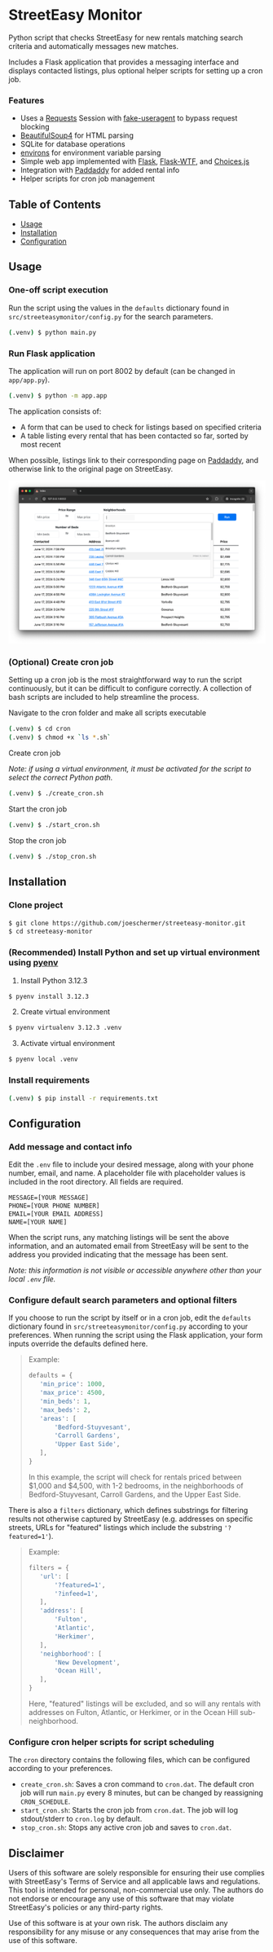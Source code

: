 # StreetEasy Monitor
Python script that checks StreetEasy for new rentals matching search criteria and automatically messages new matches.

Includes a Flask application that provides a messaging interface and displays contacted listings, plus optional helper scripts for setting up a cron job.

### Features
- Uses a [Requests](https://pypi.org/project/requests/) Session with [fake-useragent](https://pypi.org/project/fake-useragent/) to bypass request blocking
- [BeautifulSoup4](https://pypi.org/project/beautifulsoup4/) for HTML parsing
- SQLite for database operations
- [environs](https://pypi.org/project/environs/) for environment variable parsing
- Simple web app implemented with [Flask](https://flask.palletsprojects.com/en/3.0.x/), [Flask-WTF](https://flask-wtf.readthedocs.io/en/1.2.x/), and [Choices.js](https://github.com/Choices-js/Choices)
- Integration with [Paddaddy](https://paddaddy.app/) for added rental info
- Helper scripts for cron job management

## Table of Contents
- [Usage](#Usage)  
- [Installation](#Installation)
- [Configuration](#Configuration)  

## Usage

### One-off script execution
Run the script using the values in the `defaults` dictionary found in `src/streeteasymonitor/config.py` for the search parameters.
```bash
(.venv) $ python main.py
```

### Run Flask application 
The application will run on port 8002 by default (can be changed in `app/app.py`).
```bash
(.venv) $ python -m app.app
```
The application consists of:
- A form that can be used to check for listings based on specified criteria
- A table listing every rental that has been contacted so far, sorted by most recent

When possible, listings link to their corresponding page on [Paddaddy](https://paddaddy.app/), and otherwise link to the original page on StreetEasy.

![screenshot](assets/screenshot.png)

### (Optional) Create cron job
Setting up a cron job is the most straightforward way to run the script continuously, but it can be difficult to configure correctly. A collection of bash scripts are included to help streamline the process.

Navigate to the cron folder and make all scripts executable
```bash
(.venv) $ cd cron
(.venv) $ chmod +x `ls *.sh`
```

Create cron job

<i>Note: if using a virtual environment, it must be activated for the script to select the correct Python path.</i>
```bash
(.venv) $ ./create_cron.sh
```

Start the cron job
```bash
(.venv) $ ./start_cron.sh
```

Stop the cron job
```bash
(.venv) $ ./stop_cron.sh
```

## Installation
### Clone project
```bash
$ git clone https://github.com/joeschermer/streeteasy-monitor.git
$ cd streeteasy-monitor
````
### (Recommended) Install Python and set up virtual environment using [pyenv](https://github.com/pyenv/)  
1. Install Python 3.12.3  
```bash
$ pyenv install 3.12.3
```
2. Create virtual environment
```bash
$ pyenv virtualenv 3.12.3 .venv
```
3. Activate virtual environment
```bash
$ pyenv local .venv
```

### Install requirements
```bash
(.venv) $ pip install -r requirements.txt
```

## Configuration

### Add message and contact info

Edit the `.env` file to include your desired message, along with your phone number, email, and name. A placeholder file with placeholder values is included in the root directory. All fields are required.
```
MESSAGE=[YOUR MESSAGE]
PHONE=[YOUR PHONE NUMBER]
EMAIL=[YOUR EMAIL ADDRESS]
NAME=[YOUR NAME]
```
When the script runs, any matching listings will be sent the above information, and an automated email from StreetEasy will be sent to the address you provided indicating that the message has been sent.

<i>Note: this information is not visible or accessible anywhere other than your local `.env` file.</i>

### Configure default search parameters and optional filters
If you choose to run the script by itself or in a cron job, edit the `defaults` dictionary found in `src/streeteasymonitor/config.py` according to your preferences. When running the script using the Flask application, your form inputs override the defaults defined here.

>Example:
>
> ```python
> defaults = {
>    'min_price': 1000,
>    'max_price': 4500,
>    'min_beds': 1,
>    'max_beds': 2,
>    'areas': [
>        'Bedford-Stuyvesant',
>        'Carroll Gardens',
>        'Upper East Side',
>    ],
>}
>```
>In this example, the script will check for rentals priced between $1,000 and $4,500, with 1-2 bedrooms, in the neighborhoods of Bedford-Stuyvesant, Carroll Gardens, and the Upper East Side.

There is also a `filters` dictionary, which defines substrings for filtering results not otherwise captured by StreetEasy (e.g. addresses on specific streets, URLs for "featured" listings which include the substring `'?featured=1'`).

>Example:
>
>```python
>filters = {
>    'url': [
>        '?featured=1',
>        '?infeed=1',
>    ],
>    'address': [
>        'Fulton',
>        'Atlantic',
>        'Herkimer',
>    ],
>    'neighborhood': [
>        'New Development',
>        'Ocean Hill',
>    ],
>}
>```
> Here, "featured" listings will be excluded, and so will any rentals with addresses on Fulton, Atlantic, or Herkimer, or in the Ocean Hill sub-neighborhood.

### Configure cron helper scripts for script scheduling
The `cron` directory contains the following files, which can be configured according to your preferences.
- `create_cron.sh`: Saves a cron command to `cron.dat`. The default cron job will run `main.py` every 8 minutes, but can be changed by reassigning `CRON_SCHEDULE`.
- `start_cron.sh`: Starts the cron job from `cron.dat`. The job will log stdout/stderr to `cron.log` by default.
- `stop_cron.sh`: Stops any active cron job and saves to `cron.dat`.

## Disclaimer
Users of this software are solely responsible for ensuring their use complies with StreetEasy's Terms of Service and all applicable laws and regulations. This tool is intended for personal, non-commercial use only. The authors do not endorse or encourage any use of this software that may violate StreetEasy's policies or any third-party rights.

Use of this software is at your own risk. The authors disclaim any responsibility for any misuse or any consequences that may arise from the use of this software.